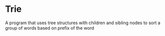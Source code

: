 # Trie
A program that uses tree structures with children and sibling nodes to sort a group of words based on prefix of the word

